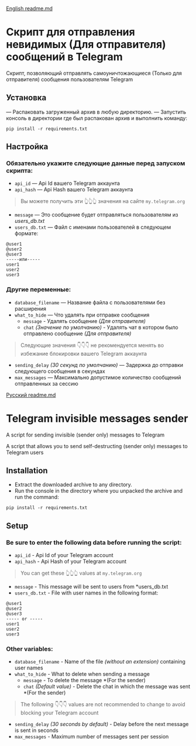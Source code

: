 [English readme.md](#english-readme) 
# <a name="russian-readme"></a> Скрипт для отправления невидимых (Для отправителя) сообщений в Telegram

Скрипт, позволяющий отправлять самоуничтожающиеся (Только для отправителя) сообщения пользователям Telegram

## **Установка**
— Распаковать загруженный архив в любую директорию.
— Запустить консоль в директории где был распакован архив и выполнить команду:
```
pip install -r requirements.txt
```

## **Настройка**
### Обязательно укажите следующие данные перед запуском скрипта:

* `api_id` — Api Id вашего Telegram аккаунта
* `api_hash` — Api Hash вашего Telegram аккаунта
> Вы можете получить эти 👆👆👆 значения на сайте `my.telegram.org`
* `message` — Это сообщение будет отправляться пользователям из *users_db.txt*
* `users_db.txt` — Файл с именами пользователей в следующем формате:

```
@user1
@user2
@user3
-----или-----
user1
user2
user3
```

### Другие переменные:

* `database_filename` — Название файла с пользователями без расширения
* `what_to_hide` — Что удалять при отправке сообщения
    * `message` - Удалять сообщение *(Для отправителя)*
    * `chat` *(Значение по умолчанию)* - Удалять чат в котором было отправлено сообщение *(Для отправителя)*
    
> Следующие значения 👇👇👇 не рекомендуется менять во избежание блокировки вашего Telegram аккаунта
* `sending_delay` *(30 секунд по умолчанию)* — Задержка до отправки следующего сообщения в секундах
* `max_messages` — Максимально допустимое количество сообщений отправленных за сессию

[Русский readme.md](#russian-readme)
# <a name="english-readme"></a>Telegram invisible messages sender
A script for sending invisible (sender only) messages to Telegram

A script that allows you to send self-destructing (sender only) messages to Telegram users

## **Installation**
- Extract the downloaded archive to any directory.
- Run the console in the directory where you unpacked the archive and run the command:
```
pip install -r requirements.txt
```

## **Setup**
### Be sure to enter the following data before running the script:

* `api_id` - Api Id of your Telegram account
* `api_hash` - Api Hash of your Telegram account
> You can get these 👆👆👆 values at `my.telegram.org`
* `message` - This message will be sent to users from *users_db.txt
* `users_db.txt` - File with user names in the following format:

```
@user1
@user2
@user3
----- or -----
user1
user2
user3
```

### Other variables:

* `database_filename` - Name of the file *(without an extension)* containing user names
* `what_to_hide` - What to delete when sending a message
    * `message` - To delete the message *(For the sender)
    * `chat` *(Default value)* - Delete the chat in which the message was sent *(For the sender)
    
> The following 👇👇👇 values are not recommended to change to avoid blocking your Telegram account
* `sending_delay` *(30 seconds by default)* - Delay before the next message is sent in seconds
* `max_messages` - Maximum number of messages sent per session
